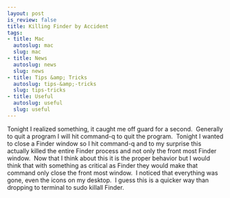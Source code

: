 ```yaml
--- 
layout: post
is_review: false
title: Killing Finder by Accident
tags: 
- title: Mac
  autoslug: mac
  slug: mac
- title: News
  autoslug: news
  slug: news
- title: Tips &amp; Tricks
  autoslug: tips-&amp;-tricks
  slug: tips-tricks
- title: Useful
  autoslug: useful
  slug: useful
---
```


Tonight I realized something, it caught me off guard for a second.  Generally to quit a program I will hit command-q to quit the program.  Tonight I wanted to close a Finder window so I hit command-q and to my surprise this actually killed the entire Finder process and not only the front most Finder window.  Now that I think about this it is the proper behavior but I would think that with something as critical as Finder they would make that command only close the front most window.  I noticed that everything was gone, even the icons on my desktop.  I guess this is a quicker way than dropping to terminal to sudo killall Finder. 
